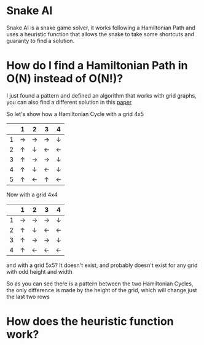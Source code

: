 # Snake AI

Snake AI is a snake game solver, it works following a Hamiltonian Path and uses a heuristic function that allows the snake to take some shortcuts and guaranty to find a solution.

# How do I find a Hamiltonian Path in O(N) instead of O(N!)?
  I just found a pattern and defined an algorithm that works with grid graphs, you can also find a different solution in this [paper](https://www.researchgate.net/publication/220616693_Hamilton_Paths_in_Grid_Graphs)

  So let's show how a Hamiltonian Cycle with a grid 4x5

  |   | 1 | 2 | 3 | 4 |
  |:-:|:-:|:-:|:-:|:-:|
  | 1 | → | → | → | ↓ |
  | 2 | ↑ | ↓ | ← | ← |
  | 3 | ↑ | → | → | ↓ |
  | 4 | ↑ | ↓ | ← | ↓ |
  | 5 | ↑ | ← | ↑ | ← |

  Now with a grid 4x4

  |   | 1 | 2 | 3 | 4 |
  |:-:|:-:|:-:|:-:|:-:|
  | 1 | → | → | → | ↓ |
  | 2 | ↑ | ↓ | ← | ← |
  | 3 | ↑ | → | → | ↓ |
  | 4 | ↑ | ← | ← | ← |

  
  and with a grid 5x5? It doesn't exist, and probably doesn't exist for any grid with odd height and width

  So as you can see there is a pattern between the two Hamiltonian Cycles, the only difference is made by the height of the grid, which will change just the last two rows

# How does the heuristic function work?
